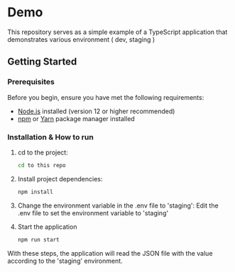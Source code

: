 # Demo 

This repository serves as a simple example of a TypeScript application that demonstrates various environment ( dev, staging )


## Getting Started

### Prerequisites

Before you begin, ensure you have met the following requirements:

- [Node.js](https://nodejs.org/) installed (version 12 or higher recommended)
- [npm](https://www.npmjs.com/) or [Yarn](https://yarnpkg.com/) package manager installed

### Installation & How to run

1. cd to the project:

   ```sh
   cd to this repo

2. Install project dependencies:

    ```sh
   npm install

3. Change the environment variable in the .env file to 'staging':
  Edit the .env file to set the environment variable to 'staging'

4. Start the application

    ```sh
   npm run start

With these steps, the application will read the JSON file with the value according to the 'staging' environment.

